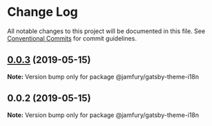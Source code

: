 # Change Log

All notable changes to this project will be documented in this file.
See [Conventional Commits](https://conventionalcommits.org) for commit guidelines.

## [0.0.3](https://github.com/jamfury/gatsby-monorepo/compare/@jamfury/gatsby-theme-i18n@0.0.2...@jamfury/gatsby-theme-i18n@0.0.3) (2019-05-15)

**Note:** Version bump only for package @jamfury/gatsby-theme-i18n

## 0.0.2 (2019-05-15)

**Note:** Version bump only for package @jamfury/gatsby-theme-i18n
